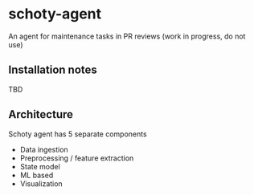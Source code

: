 # schoty-agent

An agent for maintenance tasks in PR reviews 
(work in progress, do not use)


## Installation notes

TBD

## Architecture

Schoty agent has 5 separate components

 - Data ingestion
 - Preprocessing / feature extraction
 - State model
 - ML based 
 - Visualization

